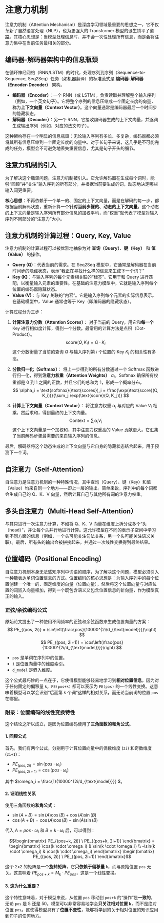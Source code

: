 # 注意力机制

注意力机制（Attention Mechanism）是深度学习领域最重要的思想之一，它不仅革新了自然语言处理（NLP），也为更强大的 Transformer 模型的诞生铺平了道路。其核心思想是：当模型处理信息时，并不会一次性处理所有信息，而是会将注意力集中在当前任务最相关的部分。

## 编码器-解码器架构中的信息瓶颈

在循环神经网络（RNN/LSTM）的时代，处理序列到序列（Sequence-to-Sequence, Seq2Seq）任务（如机器翻译）的标准范式是 **编码器-解码器（Encoder-Decoder）** 架构。

-   **编码器（Encoder）**：一个 RNN（或 LSTM），负责读取并理解整个输入序列（例如，一个英文句子）。它将整个序列的信息压缩成一个固定长度的向量，称为**上下文向量（Context Vector）**。这个向量通常是编码器最后一个时间步的隐藏状态。
-   **解码器（Decoder）**：另一个 RNN，它接收编码器生成的上下文向量，并逐词生成输出序列（例如，对应的法文句子）。

这种架构存在一个明显的信息瓶颈：无论输入序列有多长、多复杂，编码器都必须将其所有信息压缩到一个固定长度的向量中。对于长句子来说，这几乎是不可能完成的任务，模型会不可避免地丢失重要信息，尤其是句子开头的细节。

## 注意力机制的引入

为了解决这个瓶颈问题，注意力机制被引入。它允许解码器在生成每个词时，能够“回顾”并“关注”输入序列的所有部分，并根据当前要生成的词，动态地决定哪些输入词更重要。

**核心思想**：不再依赖于一个单一的、固定的上下文向量，而是在解码的每一步，都根据当前解码状态，重新计算一个**针对当前步骤的、动态的上下文向量**。这个动态的上下文向量是输入序列所有部分信息的加权平均，而“权重”就代表了模型对输入序列不同部分的“注意力”大小。

## 注意力机制的计算过程：Query, Key, Value

注意力机制的计算过程可以被优雅地抽象为对 **查询（Query）**、**键（Key）** 和 **值（Value）** 的操作。

-   **Query (Q)**：代表当前的需求。在 Seq2Seq 模型中，它通常是解码器在当前时间步的隐藏状态，表示“我正在寻找什么样的信息来生成下一个词？”
-   **Key (K)**：与输入序列的每个元素相关联的“标签”。它用于和 Query 进行匹配，以衡量输入元素的重要性。在基础的注意力模型中，它就是输入序列每个位置的编码器隐藏状态。
-   **Value (V)**：与 Key 关联的“内容”。它是输入序列每个元素的实际信息表示。在基础模型中，Value 通常也等于 Key（即编码器的隐藏状态）。

计算过程分为三步：

1.  **计算注意力分数（Attention Scores）**：
    对于当前的 Query，用它和**每一个** Key 进行相似度计算，得到一个分数。最常用的计算方法是点积（Dot-Product）。
    $$ \text{score}(Q, K_i) = Q \cdot K_i $$
    这个分数衡量了当前的查询 $Q$ 与输入序列第 $i$ 个位置的 Key $K_i$ 的相关性有多高。

2.  **分数归一化（Softmax）**：
    将上一步得到的所有分数通过一个 Softmax 函数进行归一化，得到**注意力权重（Attention Weights）** $\alpha_i$。Softmax 确保所有权重都是 0 到 1 之间的正数，并且它们的总和为 1，形成一个概率分布。
    $$ \alpha_i = \text{softmax}(\text{scores})_i = \frac{\exp(\text{score}(Q, K_i))}{\sum_j \exp(\text{score}(Q, K_j))} $$

3.  **计算上下文向量（Context Vector）**：
    将注意力权重 $\alpha_i$ 与对应的 Value $V_i$ 相乘，然后求和，得到最终的上下文向量。
    $$ \text{Context} = \sum_i \alpha_i V_i $$
    这个上下文向量是一个加权和，其中注意力权重高的 Value 贡献更大。它汇集了当前解码步骤最需要的来自输入序列的信息。

最后，解码器将这个动态生成的上下文向量与它自身的隐藏状态结合起来，用于预测下一个词。

## 自注意力（Self-Attention）

自注意力是注意力机制的一种特殊情况，其中查询（Query）、键（Key）和值（Value）均来自同一个地方——即上一层的输出。简单来说，序列中的每个词都会生成自己的 Q、K、V 向量，然后计算自己与其他所有词的注意力权重。

## 多头自注意力（Multi-Head Self-Attention）

与其只进行一次注意力计算，不如将 Q、K、V 向量在维度上拆分成多个“头（head）”，并让每个头并行地进行计算。这允许模型在不同的表示子空间中学习到不同方面的信息（例如，一个头可能关注句法关系，另一个头可能关注语义关联）。最后，所有头的输出会被拼接起来，并通过一次线性变换得到最终结果。

## 位置编码（Positional Encoding）

自注意力机制本身无法感知序列中词语的顺序，为了解决这个问题，模型必须引入一种能表达单词位置信息的方式。位置编码的核心思想是：为输入序列中的每个位置创建一个唯一的、固定维度的向量（位置向量），然后将这个位置向量与对应位置的词嵌入向量相加，得到一个既包含语义又包含位置信息的新向量，作为模型真正的输入。

### 正弦/余弦编码公式

原始论文提出了一种使用不同频率的正弦和余弦函数来生成位置向量的方案：
$$ PE_{(pos, 2i)} = \sin\left(\frac{pos}{10000^{2i/d_{\text{model}}}}\right) $$
$$ PE_{(pos, 2i+1)} = \cos\left(\frac{pos}{10000^{2i/d_{\text{model}}}}\right) $$
- `pos` 是单词在序列中的位置。
- `i` 是位置向量中的维度索引。
- `d_model` 是嵌入维度。

这个公式最巧妙的一点在于，它使得模型能够轻易地学习到**相对位置信息**。因为对于任何固定的偏移量 `k`，`PE(pos+k)` 都可以表示为 `PE(pos)` 的一个线性变换。这意味着模型可以学会识别“后面第 k 个词”这样的相对关系，而无论当前词的位置 `pos` 在哪里。

### 附录：位置编码的线性变换特性

这个结论之所以成立，是因为位置编码使用了**三角函数的和角公式**。

#### 1. 回顾公式

首先，我们有两个公式，分别用于计算位置向量中的偶数维度 (`2i`) 和奇数维度 (`2i+1`)：

-   $PE_{(pos, 2i)} = \sin(pos \cdot \omega_i)$
-   $PE_{(pos, 2i+1)} = \cos(pos \cdot \omega_i)$

其中 $\omega_i = \frac{1}{10000^{2i/d_{\text{model}}}} $。

#### 2. 证明线性关系

使用三角函数的**和角公式**：
-   $\sin(A+B) = \sin(A)\cos(B) + \cos(A)\sin(B)$
-   $\cos(A+B) = \cos(A)\cos(B) - \sin(A)\sin(B)$

代入 $A = pos \cdot \omega_i$ 和 $B = k \cdot \omega_i$ 后，可以得到：

$$\begin{bmatrix} PE_{(pos+k, 2i)} \ PE_{(pos+k, 2i+1)} \end{bmatrix} = \begin{bmatrix} \cos(k \cdot \omega_i) & \sin(k \cdot \omega_i) \\ -\sin(k \cdot \omega_i) & \cos(k \cdot \omega_i) \end{bmatrix} \begin{bmatrix} PE_{(pos, 2i)} \ PE_{(pos, 2i+1)} \end{bmatrix}$$

这个 2x2 的矩阵是一个**旋转矩阵**，它**只依赖于偏移量 `k`**，而与原始位置 `pos` 无关。这意味着 $PE_{pos+k} = M_k \cdot PE_{pos}$，这是一个线性变换。

#### 3. 这为什么重要？

这个特性意味着，对于模型来说，从位置 `pos` 移动到 `pos+k` 的“操作”是**一致的**，无论 `pos` 是 5 还是 50。模型可以非常容易地学会**只关注相对位置 `k`**，而不是绝对位置 `pos`。这使得模型具有了**位置不变性**，能够将学到的关于相对位置的知识应用到句子的任何地方。
